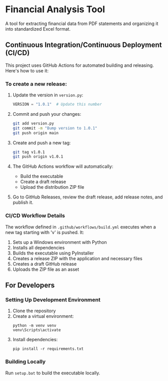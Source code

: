 # Financial Analysis Tool

A tool for extracting financial data from PDF statements and organizing it into standardized Excel format.

## Continuous Integration/Continuous Deployment (CI/CD)

This project uses GitHub Actions for automated building and releasing. Here's how to use it:

### To create a new release:

1. Update the version in `version.py`:
   ```python
   VERSION = "1.0.1"  # Update this number
   ```

2. Commit and push your changes:
   ```bash
   git add version.py
   git commit -m "Bump version to 1.0.1"
   git push origin main
   ```

3. Create and push a new tag:
   ```bash
   git tag v1.0.1
   git push origin v1.0.1
   ```

4. The GitHub Actions workflow will automatically:
   - Build the executable
   - Create a draft release
   - Upload the distribution ZIP file

5. Go to GitHub Releases, review the draft release, add release notes, and publish it.

### CI/CD Workflow Details

The workflow defined in `.github/workflows/build.yml` executes when a new tag starting with 'v' is pushed. It:

1. Sets up a Windows environment with Python
2. Installs all dependencies
3. Builds the executable using PyInstaller
4. Creates a release ZIP with the application and necessary files
5. Creates a draft GitHub release
6. Uploads the ZIP file as an asset

## For Developers

### Setting Up Development Environment

1. Clone the repository
2. Create a virtual environment:
   ```
   python -m venv venv
   venv\Scripts\activate
   ```
3. Install dependencies:
   ```
   pip install -r requirements.txt
   ```

### Building Locally

Run `setup.bat` to build the executable locally. 